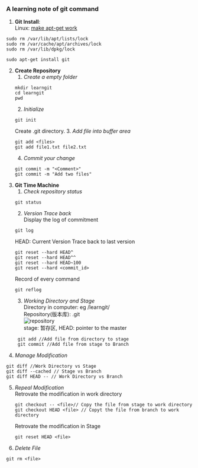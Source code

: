 ### A learning note of git command  
1. **Git Install**:    
Linux: [make apt-get work](https://askubuntu.com/questions/15433/unable-to-lock-the-administration-directory-var-lib-dpkg-is-another-process)   
```
sudo rm /var/lib/apt/lists/lock
sudo rm /var/cache/apt/archives/lock
sudo rm /var/lib/dpkg/lock
```
```
sudo apt-get install git
```
2. **Create Repository**
   1. _Create a empty folder_  
   ```
   mkdir learngit
   cd learngit
   pwd
   ```  
   2. _Initialize_   
   ```
   git init
   ```  
   Create .git directory.
   3. _Add file into buffer area_  
   ```
   git add <files>
   git add file1.txt file2.txt
   ```  
   4. _Commit your change_  
   ```
   git commit -m "<Comment>"
   git commit -m "Add two files"
   ```  
3. **Git Time Machine**  
   1. _Check repository status_  
   ```
   git status
   ```
   2. _Version Trace back_    
   Display the log of commitment  
   ```
   git log
   ```  
   HEAD: Current Version
   Trace back to last version  
   ```
   git reset --hard HEAD^
   git reset --hard HEAD^^ 
   git reset --hard HEAD~100  
   git reset --hard <commit_id> 
   ```   
   Record of every command  
   ```
   git reflog
   ```  
   3. _Working Directory and Stage_  
   Directory in computer: eg /learngit/  
   Repository(版本库): .git  
   ![repository](https://cdn.liaoxuefeng.com/cdn/files/attachments/001384907702917346729e9afbf4127b6dfbae9207af016000/0)  
   stage: 暂存区, HEAD: pointer to the master  
   ```
    git add //Add file from directory to stage
    git commit //Add file from stage to Branch
   ```  
  4. _Manage Modification_  
  ```
  git diff //Work Directory vs Stage
  git diff --cached // Stage vs Branch
  git diff HEAD -- // Work Directory vs Branch
  ```
  5. *Repeal Modification*  
     Retrovate the modification in work directory  
	   ```
	   git checkout -- <file>// Copy the file from stage to work directory
	   git checkout HEAD <file> // Copyt the file from branch to work directory
	   ```
     Retrovate the modification in Stage
      ```
	  git reset HEAD <file>  
	  ```
  6. _Delete File_  
   ```
   git rm <file>
   ```
	  
